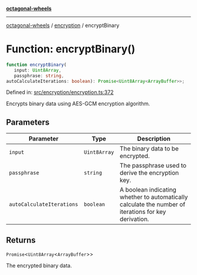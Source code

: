 [**octagonal-wheels**](../../README.md)

***

[octagonal-wheels](../../modules.md) / [encryption](../README.md) / encryptBinary

# Function: encryptBinary()

```ts
function encryptBinary(
   input: Uint8Array, 
   passphrase: string, 
autoCalculateIterations: boolean): Promise<Uint8Array<ArrayBuffer>>;
```

Defined in: [src/encryption/encryption.ts:372](https://github.com/vrtmrz/octagonal-wheels/blob/main/src/encryption/encryption.ts#L372)

Encrypts binary data using AES-GCM encryption algorithm.

## Parameters

| Parameter | Type | Description |
| ------ | ------ | ------ |
| `input` | `Uint8Array` | The binary data to be encrypted. |
| `passphrase` | `string` | The passphrase used to derive the encryption key. |
| `autoCalculateIterations` | `boolean` | A boolean indicating whether to automatically calculate the number of iterations for key derivation. |

## Returns

`Promise`\<`Uint8Array`\<`ArrayBuffer`\>\>

The encrypted binary data.
